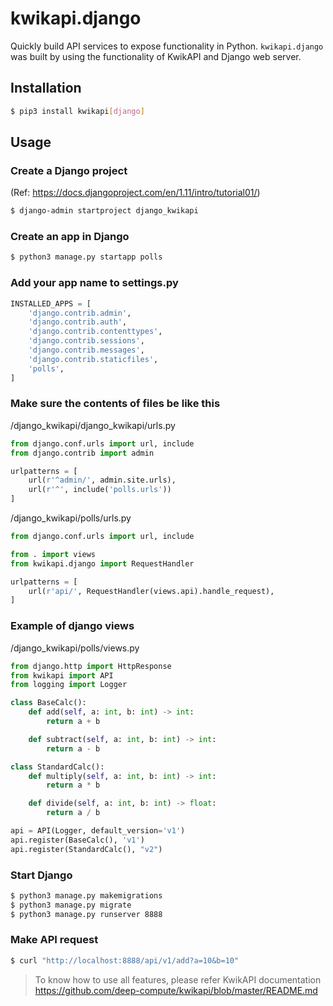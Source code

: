 # kwikapi.django

Quickly build API services to expose functionality in Python. `kwikapi.django` was built by using the functionality of KwikAPI and Django web server.

## Installation

```bash
$ pip3 install kwikapi[django]
```

## Usage

### Create a Django project

(Ref: https://docs.djangoproject.com/en/1.11/intro/tutorial01/)

```bash
$ django-admin startproject django_kwikapi
```

### Create an app in Django

```bash
$ python3 manage.py startapp polls
```

### Add your app name to settings.py

```python
INSTALLED_APPS = [
    'django.contrib.admin',
    'django.contrib.auth',
    'django.contrib.contenttypes',
    'django.contrib.sessions',
    'django.contrib.messages',
    'django.contrib.staticfiles',
    'polls',
]
```
### Make sure the contents of files be like this

/django_kwikapi/django_kwikapi/urls.py

```python
from django.conf.urls import url, include
from django.contrib import admin

urlpatterns = [
    url(r'^admin/', admin.site.urls),
    url(r'^', include('polls.urls'))
]
```

/django_kwikapi/polls/urls.py

```python
from django.conf.urls import url, include

from . import views
from kwikapi.django import RequestHandler

urlpatterns = [
    url(r'api/', RequestHandler(views.api).handle_request),
]
```

### Example of django views

/django_kwikapi/polls/views.py

```python
from django.http import HttpResponse
from kwikapi import API
from logging import Logger

class BaseCalc():
    def add(self, a: int, b: int) -> int:
        return a + b

    def subtract(self, a: int, b: int) -> int:
        return a - b

class StandardCalc():
    def multiply(self, a: int, b: int) -> int:
        return a * b

    def divide(self, a: int, b: int) -> float:
        return a / b

api = API(Logger, default_version='v1')
api.register(BaseCalc(), 'v1')
api.register(StandardCalc(), "v2")
```

### Start Django

```bash
$ python3 manage.py makemigrations
$ python3 manage.py migrate
$ python3 manage.py runserver 8888
```

### Make API request

```bash
$ curl "http://localhost:8888/api/v1/add?a=10&b=10"
```

> To know how to use all features, please refer KwikAPI documentation https://github.com/deep-compute/kwikapi/blob/master/README.md
